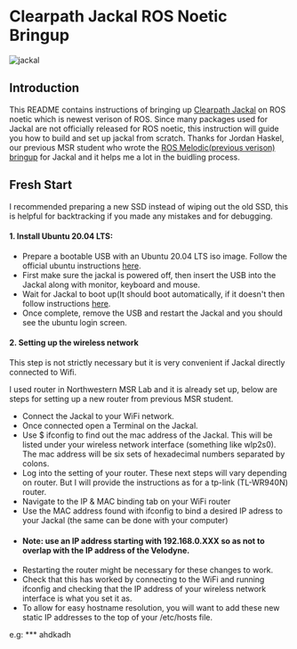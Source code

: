 # Clearpath Jackal ROS Noetic Bringup
![jackal](https://user-images.githubusercontent.com/70287453/108798093-87bcd680-7552-11eb-943f-d65a9a743770.jpg)
## Introduction
This README contains instructions of bringing up [Clearpath Jackal](https://clearpathrobotics.com/jackal-small-unmanned-ground-vehicle/) on ROS noetic which is newest verison of ROS. Since many packages used for Jackal are not officially released for ROS noetic, this instruction will guide you how to build and set up jackal from scratch. Thanks for Jordan Haskel, our previous MSR student who wrote the [ROS Melodic(previous verison) bringup](https://github.com/robo-jordo/jackal_melodic_bringup) for Jackal and it helps me a lot in the buidling process.
## Fresh Start
I recommended preparing a new SSD instead of wiping out the old SSD, this is helpful for backtracking if you made any mistakes and for debugging.
#### 1. Install Ubuntu 20.04 LTS:
* Prepare a bootable USB with an Ubuntu 20.04 LTS iso image. Follow the official ubuntu instructions [here](https://ubuntu.com/tutorials/create-a-usb-stick-on-ubuntu#1-overview).
* First make sure the jackal is powered off, then insert the USB into the Jackal along with monitor, keyboard and mouse.
* Wait for Jackal to boot up(It should boot automatically, if it doesn't then follow instructions [here](https://ubuntu.com/tutorials/install-ubuntu-desktop#4-boot-from-usb-flash-drive).
* Once complete, remove the USB and restart the Jackal and you should see the ubuntu login screen.
#### 2. Setting up the wireless network
This step is not strictly necessary but it is very convenient if Jackal directly connected to Wifi.

I used router in Northwestern MSR Lab and it is already set up, below are steps for setting up a new router from previous MSR student.

* Connect the Jackal to your WiFi network.
* Once connected open a Terminal on the Jackal.
* Use $ ifconfig to find out the mac address of the Jackal. This will be listed under your wireless network interface (something like wlp2s0). The mac address will be six sets of hexadecimal numbers separated by colons.
* Log into the setting of your router. These next steps will vary depending on router. But I will provide the instructions as for a tp-link (TL-WR940N) router.
* Navigate to the IP & MAC binding tab on your WiFi router
* Use the MAC address found with ifconfig to bind a desired IP adress to your Jackal (the same can be done with your computer)
* #### Note: use an IP address starting with 192.168.0.XXX so as not to overlap with the IP address of the Velodyne.
* Restarting the router might be necessary for these changes to work.
* Check that this has worked by connecting to the WiFi and running ifconfig and checking that the IP address of your wireless network interface is what you set it as.
* To allow for easy hostname resolution, you will want to add these new static IP addresses to the top of your /etc/hosts file.

e.g:
*** ahdkadh
 




